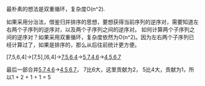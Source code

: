 最朴素的想法是双重循环，复杂度O(n^2).

如果采用分治法，借鉴归并排序的思想，要想获得当前序列的逆序对，需要知道左右两个子序列的逆序对，以及两个子序列之间的逆序对。
如何计算两个子序列之间的逆序对？如果采用双重循环，复杂度依然为O(n^2)。因为左右两个子序列已经计算过了，如果是排序的，那么从后往前统计更方便。

[7,5,6,4]->[7,5],[6,4]->[7](0),[5](0),[6](0),[4](0)->[5,7](1),[4,6](1)->[4,5,6,7](5)

最后一部合并[5,7](1),[4,6](1)->[4,5,6,7](5)， 7比6大，这里贡献为2， 5比4大，贡献为1，所以1 + 2 + 1 + 1 = 5
